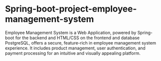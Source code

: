 # Spring-boot-project-employee-management-system

Employee Management System is a Web Application, powered by Spring-boot for the backend and HTML/CSS on the frontend and database PostgreSQL, offers a secure, feature-rich in employee management system experience. It includes product management, user authentication, and payment processing for an intuitive and visually appealing platform.
